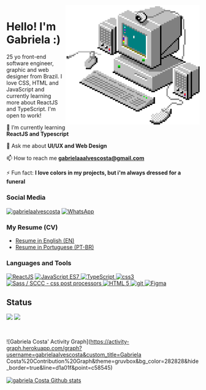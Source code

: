 <img src='https://github.com/gabrielaalvescosta/gabrielaalvescosta/blob/main/gabrielaalvescosta.gif?raw=true' alt='PC' align="right" width="350px" height="auto" />
<h1>Hello! I'm Gabriela :)</h1>
<p>25 yo front-end software engineer, graphic and web designer from Brazil. I love CSS, HTML and JavaScript and currently learning more about ReactJS and TypeScript. I'm open to work!</p>



🌱 I’m currently learning **ReactJS and Typescript**

💬 Ask me about **UI/UX and Web Design**

📫 How to reach me **gabrielaaalvescosta@gmail.com**

⚡ Fun fact: **I love colors in my projects, but i'm always dressed for a funeral**


### Social Media
<p>
<a href="https://linkedin.com/in/gabrielaalvescosta" target="blank"><img align="center" src="https://img.shields.io/badge/LinkedIn-0077B5?style=for-the-badge&logo=linkedin&logoColor=white" alt="gabrielaalvescosta" /></a>  <a href="https://api.whatsapp.com/send?phone=5511957914246" target="blank"><img align="center" src="https://img.shields.io/badge/WhatsApp-25D366?style=for-the-badge&logo=whatsapp&logoColor=white" alt="WhatsApp" /></a> 
</p>


### My Resume (CV)
* [Resume in English (EN)](https://github.com/gabrielaalvescosta/gabrielaalvescosta/blob/main/resumes/gabriela-costa-software-engineer-en.pdf)
* [Resume in Portuguese (PT-BR)](https://github.com/gabrielaalvescosta/gabrielaalvescosta/blob/main/resumes/gabriela-costa-software-engineer-pt-br.pdf)


### Languages and Tools
<a href="https://pt-br.reactjs.org/" target="_blank" rel="noreferrer"> <img src="https://img.shields.io/badge/React-20232A?style=for-the-badge&logo=react&logoColor=61DAFB" alt="ReactJS" /></a> <a href="https://developer.mozilla.org/pt-BR/docs/Web/JavaScript/" target="_blank" rel="noreferrer"> <img src="https://img.shields.io/badge/JavaScript-323330?style=for-the-badge&logo=javascript&logoColor=F7DF1E" alt="JavaScript ES7"/> </a> <a href="https://www.typescriptlang.org/" target="_blank" rel="noreferrer"> <img src="https://img.shields.io/badge/TypeScript-007ACC?style=for-the-badge&logo=typescript&logoColor=white" alt="TypeScript" /> </a> <a href="https://www.w3schools.com/css/" target="_blank" rel="noreferrer"> <img src="https://img.shields.io/badge/CSS3-1572B6?style=for-the-badge&logo=css3&logoColor=white" alt="css3"/> </a> <a href="https://sass-lang.com/documentation/syntax" target="_blank" rel="noreferrer"> <img src="https://img.shields.io/badge/Sass-CC6699?style=for-the-badge&logo=sass&logoColor=white" alt="Sass  / SCCC - css post processors"/> </a> <a href="https://developer.mozilla.org/pt-BR/docs/Web/HTML/Element" target="_blank" rel="noreferrer"> <img src="https://img.shields.io/badge/HTML5-E34F26?style=for-the-badge&logo=html5&logoColor=white" alt="HTML 5"/> </a> <a href="https://git-scm.com/" target="_blank" rel="noreferrer"> <img src="https://img.shields.io/badge/GIT-E44C30?style=for-the-badge&logo=git&logoColor=white" alt="git" /> </a> <a href="https://www.figma.com/" target="_blank" rel="noreferrer"> <img src="https://img.shields.io/badge/Figma-F24E1E?style=for-the-badge&logo=figma&logoColor=white" alt="Figma" /> </a>
<h2> Status</h2>
<p align="left">
   <img width="49.5%" src="https://github-readme-stats.vercel.app/api?username=gabrielaalvescosta&show_icons=true&theme=gruvbox&hide_border=true" />
    <img width="49.5%" src="https://github-readme-streak-stats.herokuapp.com/?user=gabrielaalvescosta&theme=gruvbox&hide_border=true" />
  </a>
</p>
<br>

![Gabriela Costa' Activity Graph](https://activity-graph.herokuapp.com/graph?username=gabrielaalvescosta&custom_title=Gabriela Costa%20Contribution%20Graph&theme=gruvbox&bg_color=282828&hide_border=true&line=d1a01f&point=c58545)


<a href="https://github.com/gabrielaalvescosta">
  <img align="center" src="https://github-readme-stats.vercel.app/api/top-langs/?username=gabrielaalvescosta&theme=gruvbox&hide_langs_below=1" alt="gabriela Costa Github stats"/>
</a>
